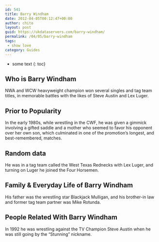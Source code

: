 ```yaml
---
id: 541
title: Barry Windham
date: 2012-04-05T00:12:47+00:00
author: chito
layout: post
guid: https://ukdataservers.com/barry-windham/
permalink: /04/05/barry-windham
tags:
 - show love
category: Guides
---
```


* some text
{: toc}


## Who is  Barry Windham
                  
                  
                  
NWA and WCW heavyweight champion won several singles and tag team titles, in memorable battles with the likes of Steve Austin and Lex Luger.
                  
                
                
                
## Prior to Popularity 
                  
                  
                  
In the early 1980s, while wrestling in the CWF, he was given a gimmick involving a gifted saddle and a mother who seemed to favor his opponent over her own son, which culminated in one of the promotion&#8217;s longest, and best-remembered, matches.
                  
                
                
                
## Random data 
                  
                  
                  
He was in a tag team called the West Texas Rednecks with Lex Luger, and turning on Luger he joined the Four Horsemen.
                  
                
                
                
## Family & Everyday Life of Barry Windham
                  
                  
                  
His father was the wrestling star Blackjack Mulligan, and his brother-in law and former tag team partner was Mike Rotunda.
                  
                
                
                
## People Related With  Barry Windham
                  
                  
                  
In 1992 he was wrestling against the TV Champion Steve Austin when he was still going by the &#8220;Stunning&#8221; nickname.
                  
                
              
            
          
          
          
    
    
  
